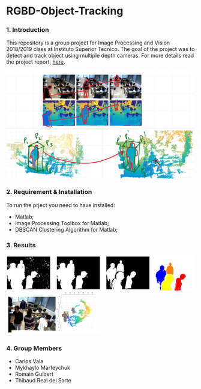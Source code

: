 ﻿# RGBD-Object-Tracking

### 1. Introduction

This repository is a group project for Image Processing and Vision 2018/2019 class at Instituto Superior Tecnico. The goal of the project was to detect and track object using multiple depth cameras. For more details read the project report, [here](https://github.com/Mika412/RGBD-Object-Tracking/raw/master/report.pdf).



<img src="https://github.com/Mika412/RGBD-Object-Tracking/blob/master/images/tracking.jpg" width="500"/>

### 2. Requirement & Installation

To run the prject you need to have installed:

* Matlab;
* Image Processing Toolbox for Matlab;
* DBSCAN Clustering Algorithm for Matlab;

### 3. Results

<img src="https://github.com/Mika412/RGBD-Object-Tracking/blob/master/images/Result1.PNG" width="500"/>
<img src="https://github.com/Mika412/RGBD-Object-Tracking/blob/master/images/Result2.PNG" width="250"/>

### 4. Group Members

* Carlos Vala
* Mykhaylo Marfeychuk
* Romain Guibert
* Thibaud Real del Sarte
